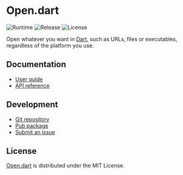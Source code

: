 # Open.dart
![Runtime](https://img.shields.io/badge/dart-%3E%3D2.7-brightgreen.svg) ![Release](https://img.shields.io/pub/v/open.svg) ![License](https://img.shields.io/badge/license-MIT-blue.svg)

Open whatever you want in [Dart](https://dart.dev), such as URLs, files or executables, regardless of the platform you use.

## Documentation
- [User guide](https://docs.belin.io/open.dart)
- [API reference](https://pub.dev/documentation/open)

## Development
- [Git repository](https://git.belin.io/cedx/open.dart)
- [Pub package](https://pub.dev/packages/open)
- [Submit an issue](https://git.belin.io/cedx/open.dart/issues)

## License
[Open.dart](https://docs.belin.io/open.dart) is distributed under the MIT License.
